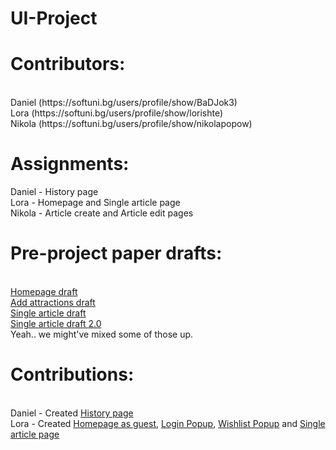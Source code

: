 # UI-Project

<h1>Contributors:</h1><br>
Daniel (https://softuni.bg/users/profile/show/BaDJok3)<br>
Lora (https://softuni.bg/users/profile/show/lorishte)<br>
Nikola (https://softuni.bg/users/profile/show/nikolapopow)

<h1>Assignments:</h1>
Daniel - History page<br>
Lora - Homepage and Single article page<br>
Nikola - Article create and Article edit pages

<h1>Pre-project paper drafts:</h1><br>
<a href="https://github.com/badjok3/UI-Project/blob/master/paper/homepage.jpg">Homepage draft</a><br>
<a href="https://github.com/badjok3/UI-Project/blob/master/paper/addAttractions.jpg">Add attractions draft</a><br>
<a href="https://github.com/badjok3/UI-Project/blob/master/paper/map.jpg">Single article draft</a><br>
<a href="https://github.com/badjok3/UI-Project/blob/master/paper/singleP.jpg">Single article draft 2.0</a><br>
Yeah.. we might've mixed some of those up.

<h1>Contributions:</h1><br>
Daniel - Created <a href="https://github.com/badjok3/UI-Project/blob/master/historyPage.png">History page</a><br>
Lora - Created <a href="https://github.com/badjok3/UI-Project/blob/master/homepage_01.jpg">Homepage as guest</a>, <a href="https://github.com/badjok3/UI-Project/blob/master/homepage_02.jpg">Login Popup</a>, <a href="https://github.com/badjok3/UI-Project/blob/master/homepage_03.jpg">Wishlist Popup</a> and <a href="https://github.com/badjok3/UI-Project/blob/master/singleArticlePage.jpg">Single article page</a><br>
